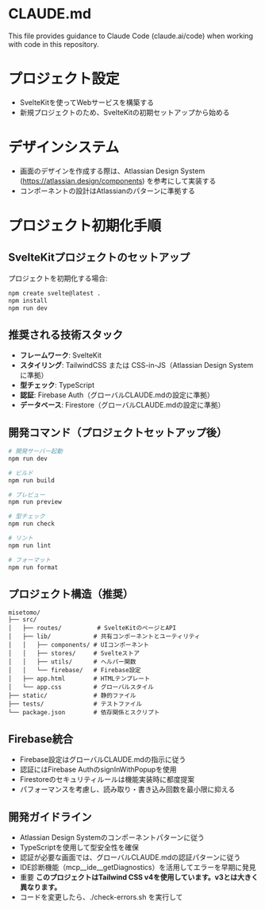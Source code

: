 # CLAUDE.md

This file provides guidance to Claude Code (claude.ai/code) when working with code in this repository.

# プロジェクト設定
- SvelteKitを使ってWebサービスを構築する
- 新規プロジェクトのため、SvelteKitの初期セットアップから始める

# デザインシステム
- 画面のデザインを作成する際は、Atlassian Design System (https://atlassian.design/components) を参考にして実装する
- コンポーネントの設計はAtlassianのパターンに準拠する

# プロジェクト初期化手順

## SvelteKitプロジェクトのセットアップ
プロジェクトを初期化する場合:
```bash
npm create svelte@latest .
npm install
npm run dev
```

## 推奨される技術スタック
- **フレームワーク**: SvelteKit
- **スタイリング**: TailwindCSS または CSS-in-JS（Atlassian Design Systemに準拠）
- **型チェック**: TypeScript
- **認証**: Firebase Auth（グローバルCLAUDE.mdの設定に準拠）
- **データベース**: Firestore（グローバルCLAUDE.mdの設定に準拠）

## 開発コマンド（プロジェクトセットアップ後）
```bash
# 開発サーバー起動
npm run dev

# ビルド
npm run build

# プレビュー
npm run preview

# 型チェック
npm run check

# リント
npm run lint

# フォーマット
npm run format
```

## プロジェクト構造（推奨）
```
misetomo/
├── src/
│   ├── routes/          # SvelteKitのページとAPI
│   ├── lib/            # 共有コンポーネントとユーティリティ
│   │   ├── components/ # UIコンポーネント
│   │   ├── stores/     # Svelteストア
│   │   ├── utils/      # ヘルパー関数
│   │   └── firebase/   # Firebase設定
│   ├── app.html        # HTMLテンプレート
│   └── app.css         # グローバルスタイル
├── static/             # 静的ファイル
├── tests/              # テストファイル
└── package.json        # 依存関係とスクリプト
```

## Firebase統合
- Firebase設定はグローバルCLAUDE.mdの指示に従う
- 認証にはFirebase AuthのsignInWithPopupを使用
- Firestoreのセキュリティルールは機能実装時に都度提案
- パフォーマンスを考慮し、読み取り・書き込み回数を最小限に抑える

## 開発ガイドライン
- Atlassian Design Systemのコンポーネントパターンに従う
- TypeScriptを使用して型安全性を確保
- 認証が必要な画面では、グローバルCLAUDE.mdの認証パターンに従う
- IDE診断機能（mcp__ide__getDiagnostics）を活用してエラーを早期に発見
- 重要 **このプロジェクトはTailwind CSS v4を使用しています。v3とは大きく異なります。**
- コードを変更したら、./check-errors.sh を実行して
